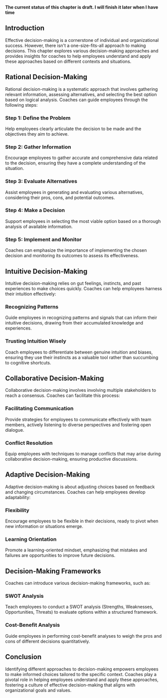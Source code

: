 **The current status of this chapter is draft. I will finish it later when I have time**

Introduction
------------

Effective decision-making is a cornerstone of individual and organizational success. However, there isn't a one-size-fits-all approach to making decisions. This chapter explores various decision-making approaches and provides insights for coaches to help employees understand and apply these approaches based on different contexts and situations.

Rational Decision-Making
------------------------

Rational decision-making is a systematic approach that involves gathering relevant information, assessing alternatives, and selecting the best option based on logical analysis. Coaches can guide employees through the following steps:

### Step 1: Define the Problem

Help employees clearly articulate the decision to be made and the objectives they aim to achieve.

### Step 2: Gather Information

Encourage employees to gather accurate and comprehensive data related to the decision, ensuring they have a complete understanding of the situation.

### Step 3: Evaluate Alternatives

Assist employees in generating and evaluating various alternatives, considering their pros, cons, and potential outcomes.

### Step 4: Make a Decision

Support employees in selecting the most viable option based on a thorough analysis of available information.

### Step 5: Implement and Monitor

Coaches can emphasize the importance of implementing the chosen decision and monitoring its outcomes to assess its effectiveness.

Intuitive Decision-Making
-------------------------

Intuitive decision-making relies on gut feelings, instincts, and past experiences to make choices quickly. Coaches can help employees harness their intuition effectively:

### Recognizing Patterns

Guide employees in recognizing patterns and signals that can inform their intuitive decisions, drawing from their accumulated knowledge and experiences.

### Trusting Intuition Wisely

Coach employees to differentiate between genuine intuition and biases, ensuring they use their instincts as a valuable tool rather than succumbing to cognitive shortcuts.

Collaborative Decision-Making
-----------------------------

Collaborative decision-making involves involving multiple stakeholders to reach a consensus. Coaches can facilitate this process:

### Facilitating Communication

Provide strategies for employees to communicate effectively with team members, actively listening to diverse perspectives and fostering open dialogue.

### Conflict Resolution

Equip employees with techniques to manage conflicts that may arise during collaborative decision-making, ensuring productive discussions.

Adaptive Decision-Making
------------------------

Adaptive decision-making is about adjusting choices based on feedback and changing circumstances. Coaches can help employees develop adaptability:

### Flexibility

Encourage employees to be flexible in their decisions, ready to pivot when new information or situations emerge.

### Learning Orientation

Promote a learning-oriented mindset, emphasizing that mistakes and failures are opportunities to improve future decisions.

Decision-Making Frameworks
--------------------------

Coaches can introduce various decision-making frameworks, such as:

### SWOT Analysis

Teach employees to conduct a SWOT analysis (Strengths, Weaknesses, Opportunities, Threats) to evaluate options within a structured framework.

### Cost-Benefit Analysis

Guide employees in performing cost-benefit analyses to weigh the pros and cons of different decisions quantitatively.

Conclusion
----------

Identifying different approaches to decision-making empowers employees to make informed choices tailored to the specific context. Coaches play a pivotal role in helping employees understand and apply these approaches, fostering a culture of effective decision-making that aligns with organizational goals and values.
